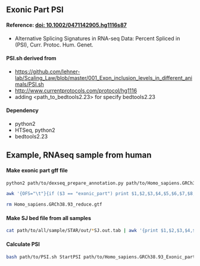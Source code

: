 ## Exonic Part PSI
#### Reference: [doi: 10.1002/0471142905.hg1116s87](./doc/ExonicPart_PSI.pdf)
- Alternative Splicing Signatures in RNA-seq Data: Percent Spliced in (PSI), Curr. Protoc. Hum. Genet.

#### PSI.sh derived from 
- https://github.com/lehner-lab/Scaling_Law/blob/master/001_Exon_inclusion_levels_in_different_animals/PSI.sh
- http://www.currentprotocols.com/protocol/hg1116
- adding <path_to_bedtools2.23> for specify bedtools2.23

#### Dependency
- python2
- HTSeq, python2
- bedtools2.23

## Example, RNAseq sample from human
#### Make exonic part gff file
```bash
python2 path/to/dexseq_prepare_annotation.py path/to/Homo_sapiens.GRCh38.93.gtf Homo_sapiens.GRCh38.93_reduce.gtf

awk '{OFS="\t"}{if ($3 == "exonic_part") print $1,$2,$3,$4,$5,$6,$7,$8,$14":"$12}' Homo_sapiens.GRCh38.93_reduce.gtf | sed 's=[";]==g' > Homo_sapiens.GRCh38.93_Exonic_part.gff

rm Homo_sapiens.GRCh38.93_reduce.gtf
```

#### Make SJ bed file from all samples
```bash
cat path/to/all/sample/STAR/out/*SJ.out.tab | awk '{print $1,$2,$3,$4,$5,$6,$7}' | sort -u | awk 'BEGIN{OFS="\t"}{print $1, $2-20-1, $3+20, "JUNCBJ"NR, $7, ($4 == 1)? "+":"-",$2-20-1, $3+20, "255,0,0", 2, "20,20", "0,300" }'  > junctions.bed
```

#### Calculate PSI
```bash
bash path/to/PSI.sh StartPSI path/to/Homo_sapiens.GRCh38.93_Exonic_part.gff <reads_length> example_1.bam junctions.bed example_1
```

